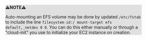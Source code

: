 <div style="margin:2em; background-color: #e0e0e0;">

<strong>⚠️NOTE️️️⚠️</strong>

Auto-mounting an EFS volume may be done by updated `/etc/fstab` to include the line `filesystem-id:/ mount-target efs default,_netdev 0 0`. You can do this either manually or through a "cloud-init"  you use to initialize your EC2 instance on creation.
</div>

